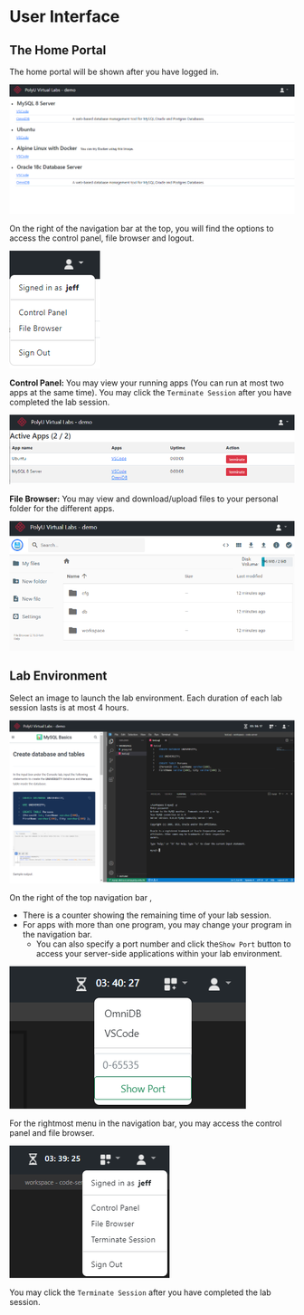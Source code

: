 # User Interface

## The Home Portal

The home portal will be shown after you have logged in.

![](.gitbook/assets/image%20%2815%29.png)

On the right of the navigation bar at the top,  you will find the options to access the control panel, file browser and logout.

![](.gitbook/assets/image%20%2820%29.png)

**Control Panel:** You may view your running apps \(You can run at most two apps at the same time\). You may click the `Terminate Session` after you have completed the lab session.

![](.gitbook/assets/image%20%2818%29.png)

**File Browser:** You may view and download/upload files to your personal folder for the different apps.

![](.gitbook/assets/image%20%2821%29.png)

## Lab Environment

Select an image to launch the lab environment. Each duration of each lab session lasts is at most 4 hours. 

![](.gitbook/assets/image%20%2819%29.png)

On the right of the top navigation bar ,  

* There is a counter showing the remaining time of your lab session.
* For apps with more than one program, you may change your program in the navigation bar. 
  * You can also specify a port number and click the`Show Port` button to access your server-side applications within your lab environment.

![](.gitbook/assets/image%20%2813%29.png)

For the rightmost menu in the navigation bar, you may access the control panel and file browser. 

![](.gitbook/assets/image%20%2814%29.png)

You may click the `Terminate Session` after you have completed the lab session.





